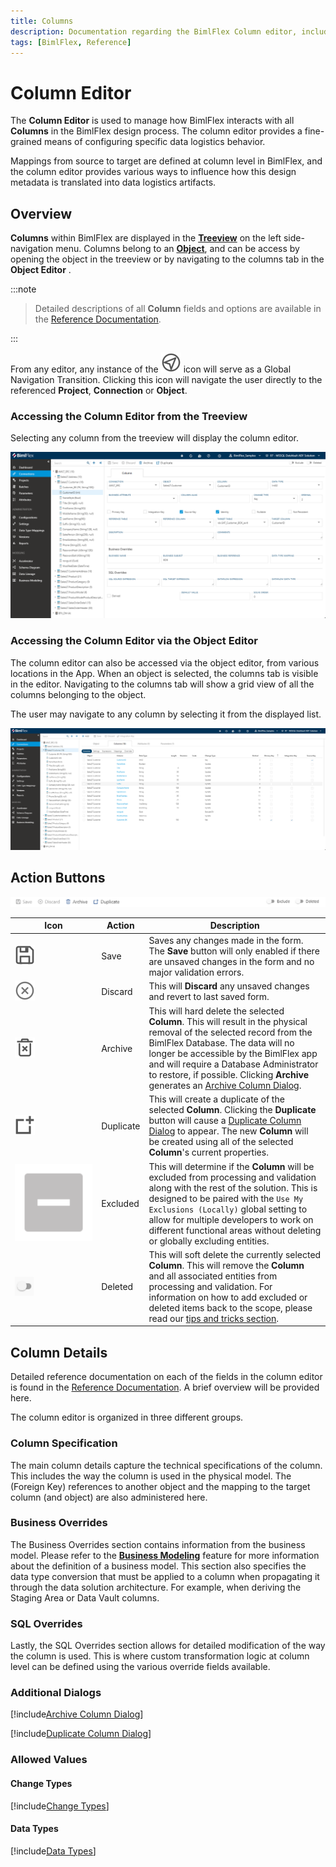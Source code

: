 ```yaml
---
title: Columns
description: Documentation regarding the BimlFlex Column editor, including editor fields, action buttons, field descriptions, setting options, and overrides.
tags: [BimlFlex, Reference]
---
```

# Column Editor

The **Column Editor** is used to manage how BimlFlex interacts with all **Columns** in the BimlFlex design process. The column editor provides a fine-grained means of configuring specific data logistics behavior.

Mappings from source to target are defined at column level in BimlFlex, and the column editor provides various ways to influence how this design metadata is translated into data logistics artifacts.

## Overview

**Columns** within BimlFlex are displayed in the [**Treeview**](bimlflex-treeview) on the left side-navigation menu. Columns belong to an [**Object**](bimlflex-object-editor), and can be access by opening the object in the treeview or by navigating to the columns tab in the **Object Editor** .

:::note


> Detailed descriptions of all **Column** fields and options are available in the [Reference Documentation](bimlflex-app-reference-documentation-Columns).

:::


From any editor, any instance of the <img class="icon-inline" src="images/svg-icons/navigate.svg"/> icon will serve as a Global Navigation Transition. Clicking this icon will navigate the user directly to the referenced **Project**, **Connection** or **Object**.

### Accessing the Column Editor from the Treeview

Selecting any column from the treeview will display the column editor.

![BimlFlex Column Editor](images/bfx-columns-editor.png "BimlFlex Column Editor")

### Accessing the Column Editor via the Object Editor

The column editor can also be accessed via the object editor, from various locations in the App. When an object is selected, the columns tab is visible in the  editor. Navigating to the columns tab will show a grid view of all the columns belonging to the object.

The user may navigate to any column by selecting it from the displayed list.

![BimlFlex Column Editor - Grid View](images/bfx-columns-editor-listview.png "BimlFlex Column Editor - Grid View")

## Action Buttons

![Column Editor Action Buttons](images/bfx-objects-action-buttons.png "Column Editor Action Buttons")

| Icon | Action | Description |
|-|-|-|
| <div class="icon-col m-5"><img src="images/svg-icons/save.svg" /></div> | Save | Saves any changes made in the form. The **Save** button will only enabled if there are unsaved changes in the form and no major validation errors. |
| <div class="icon-col m-5"><img src="images/svg-icons/discard.svg" /></div> | Discard | This will **Discard** any unsaved changes and revert to last saved form. |
| <div class="icon-col m-5"><img src="images/svg-icons/archive-delete.svg" /></div> | Archive | This will hard delete the selected **Column**. This will result in the physical removal of the selected record from the BimlFlex Database. The data will no longer be accessible by the BimlFlex app and will require a Database Administrator to restore, if possible. Clicking **Archive** generates an [Archive Column Dialog](#archive-column-dialog).|
| <div class="icon-col m-5"><img src="images/svg-icons/duplicate-objects.svg" /></div> | Duplicate | This will create a duplicate of the selected **Column**. Clicking the **Duplicate** button will cause a [Duplicate Column Dialog](#duplicate-column-dialog) to appear. The new **Column** will be created using all of the selected **Column**'s current properties. |
| <div class="icon-col m-5"><img src="images/svg-icons/checkbox-indeterminate.svg" /></div> | Excluded | This will determine if the **Column** will be excluded from processing and validation along with the rest of the solution. This is designed to be paired with the `Use My Exclusions (Locally)` global setting to allow for multiple developers to work on different functional areas without deleting or globally excluding entities. |
|<div class="icon-col m-5" style="width:30px; height:30px;background:#EEE;"><img style="filter: brightness(100%) contrast(95%) grayscale(100%);" src="images/bimlflex-app-action-switch.png" /></div>|Deleted|This will soft delete the currently selected **Column**. This will remove the **Column** and all associated entities from processing and validation. For information on how to add excluded or deleted items back to the scope, please read our [tips and tricks section](xref:bimlflex-tips-and-tricks-overview#restoring-an-excluded-or-deleted-entity).|

## Column Details

Detailed reference documentation on each of the fields in the column editor is found in the [Reference Documentation](bimlflex-app-reference-documentation-Columns). A brief overview will be provided here.

The column editor is organized in three different groups.

### Column Specification

The main column details capture the technical specifications of the column. This includes the way the column is used in the physical model. The (Foreign Key) references to another object and the mapping to the target column (and object) are also administered here.

### Business Overrides

The Business Overrides section contains information from the business model. Please refer to the [**Business Modeling**](bimlflex-business-modeling) feature for more information about the definition of a business model. This section also specifies the data type conversion that must be applied to a column when propagating it through the data solution architecture. For example, when deriving the Staging Area or Data Vault columns.

### SQL Overrides

Lastly, the SQL Overrides section allows for detailed modification of the way the column is used. This is where custom transformation logic at column level can be defined using the various override fields available.

### Additional Dialogs

[!include[Archive Column Dialog](_dialog-archive-column-single.md)]

[!include[Duplicate Column Dialog](_dialog-duplicate-column.md)]

### Allowed Values

#### Change Types

[!include[Change Types](../reference-documentation/static-data/_enum-change-type.md)]

#### Data Types

[!include[Data Types](../reference-documentation/static-data/_enum-data-type.md)]
